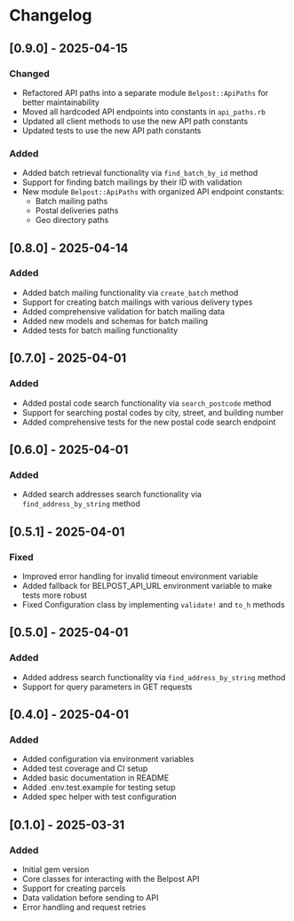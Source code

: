 # Changelog

## [0.9.0] - 2025-04-15

### Changed
- Refactored API paths into a separate module `Belpost::ApiPaths` for better maintainability
- Moved all hardcoded API endpoints into constants in `api_paths.rb`
- Updated all client methods to use the new API path constants
- Updated tests to use the new API path constants

### Added
- Added batch retrieval functionality via `find_batch_by_id` method
- Support for finding batch mailings by their ID with validation
- New module `Belpost::ApiPaths` with organized API endpoint constants:
  - Batch mailing paths
  - Postal deliveries paths
  - Geo directory paths

## [0.8.0] - 2025-04-14
### Added
- Added batch mailing functionality via `create_batch` method
- Support for creating batch mailings with various delivery types
- Added comprehensive validation for batch mailing data
- Added new models and schemas for batch mailing
- Added tests for batch mailing functionality

## [0.7.0] - 2025-04-01
### Added
- Added postal code search functionality via `search_postcode` method
- Support for searching postal codes by city, street, and building number
- Added comprehensive tests for the new postal code search endpoint

## [0.6.0] - 2025-04-01
### Added
- Added search addresses search functionality via `find_address_by_string` method

## [0.5.1] - 2025-04-01
### Fixed
- Improved error handling for invalid timeout environment variable
- Added fallback for BELPOST_API_URL environment variable to make tests more robust
- Fixed Configuration class by implementing `validate!` and `to_h` methods

## [0.5.0] - 2025-04-01
### Added
- Added address search functionality via `find_address_by_string` method
- Support for query parameters in GET requests

## [0.4.0] - 2025-04-01
### Added
- Added configuration via environment variables
- Added test coverage and CI setup
- Added basic documentation in README
- Added .env.test.example for testing setup
- Added spec helper with test configuration


## [0.1.0] - 2025-03-31
### Added
- Initial gem version
- Core classes for interacting with the Belpost API
- Support for creating parcels
- Data validation before sending to API
- Error handling and request retries
